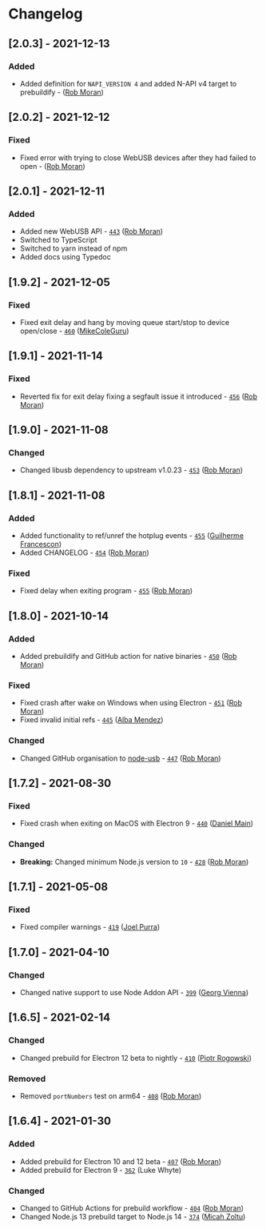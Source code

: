 # Changelog

## [2.0.3] - 2021-12-13

### Added
- Added definition for `NAPI_VERSION 4` and added N-API v4 target to prebuildify - ([Rob Moran](https://github.com/thegecko))

## [2.0.2] - 2021-12-12

### Fixed
- Fixed error with trying to close WebUSB devices after they had failed to open - ([Rob Moran](https://github.com/thegecko))

## [2.0.1] - 2021-12-11

### Added
- Added new WebUSB API - [`443`](https://github.com/node-usb/node-usb/pull/443) ([Rob Moran](https://github.com/thegecko))
- Switched to TypeScript
- Switched to yarn instead of npm
- Added docs using Typedoc

## [1.9.2] - 2021-12-05

### Fixed
- Fixed exit delay and hang by moving queue start/stop to device open/close  - [`460`](https://github.com/node-usb/node-usb/pull/460) ([MikeColeGuru](https://github.com/MikeColeGuru))

## [1.9.1] - 2021-11-14

### Fixed
- Reverted fix for exit delay fixing a segfault issue it introduced - [`456`](https://github.com/node-usb/node-usb/pull/456) ([Rob Moran](https://github.com/thegecko))

## [1.9.0] - 2021-11-08

### Changed
- Changed libusb dependency to upstream v1.0.23 - [`453`](https://github.com/node-usb/node-usb/pull/453) ([Rob Moran](https://github.com/thegecko))

## [1.8.1] - 2021-11-08

### Added
- Added functionality to ref/unref the hotplug events - [`455`](https://github.com/node-usb/node-usb/pull/455) ([Guilherme Francescon](https://github.com/gfcittolin))
- Added CHANGELOG - [`454`](https://github.com/node-usb/node-usb/pull/454) ([Rob Moran](https://github.com/thegecko))

### Fixed
- Fixed delay when exiting program - [`455`](https://github.com/node-usb/node-usb/pull/455) ([Rob Moran](https://github.com/thegecko))

## [1.8.0] - 2021-10-14

### Added
- Added prebuildify and GitHub action for native binaries - [`450`](https://github.com/node-usb/node-usb/pull/450) ([Rob Moran](https://github.com/thegecko))

### Fixed
- Fixed crash after wake on Windows when using Electron - [`451`](https://github.com/node-usb/node-usb/pull/451) ([Rob Moran](https://github.com/thegecko))
- Fixed invalid initial refs - [`445`](https://github.com/node-usb/node-usb/pull/445) ([Alba Mendez](https://github.com/mildsunrise))

### Changed
- Changed GitHub organisation to [node-usb](https://github.com/node-usb) - [`447`](https://github.com/node-usb/node-usb/pull/447) ([Rob Moran](https://github.com/thegecko))

## [1.7.2] - 2021-08-30

### Fixed
- Fixed crash when exiting on MacOS with Electron 9 - [`440`](https://github.com/node-usb/node-usb/pull/440) ([Daniel Main](https://github.com/danielmain))

### Changed
- **Breaking:** Changed minimum Node.js version to `10` - [`428`](https://github.com/node-usb/node-usb/pull/428) ([Rob Moran](https://github.com/thegecko))

## [1.7.1] - 2021-05-08

### Fixed
- Fixed compiler warnings - [`419`](https://github.com/node-usb/node-usb/pull/419) ([Joel Purra](https://github.com/joelpurra))

## [1.7.0] - 2021-04-10

### Changed
- Changed native support to use Node Addon API - [`399`](https://github.com/node-usb/node-usb/pull/399) ([Georg Vienna](https://github.com/geovie))

## [1.6.5] - 2021-02-14

### Changed
- Changed prebuild for Electron 12 beta to nightly - [`410`](https://github.com/node-usb/node-usb/pull/410) ([Piotr Rogowski](https://github.com/karniv00l))

### Removed
- Removed `portNumbers` test on arm64 - [`408`](https://github.com/node-usb/node-usb/pull/408) ([Rob Moran](https://github.com/thegecko))

## [1.6.4] - 2021-01-30

### Added
- Added prebuild for Electron 10 and 12 beta - [`407`](https://github.com/node-usb/node-usb/pull/407) ([Rob Moran](https://github.com/thegecko))
- Added prebuild for Electron 9 - [`362`](https://github.com/node-usb/node-usb/pull/362) (Luke Whyte)

### Changed
- Changed to GitHub Actions for prebuild workflow - [`404`](https://github.com/node-usb/node-usb/pull/404) ([Rob Moran](https://github.com/thegecko))
- Changed Node.js 13 prebuild target to Node.js 14 - [`374`](https://github.com/node-usb/node-usb/pull/374) ([Micah Zoltu](https://github.com/MicahZoltu))
